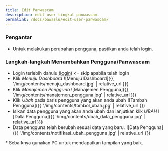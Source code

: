 ```yaml
---
title: Edit Panwascam
description: edit user tingkat panwascam.
permalink: /docs/bawaslu/edit-user-panwascam/
---
```


### Pengantar
* Untuk melakukan perubahan pengguna, pastikan anda telah login.


### Langkah-langkah Menambahkan Pengguna/Panwascam
* Login terlebih dahulu [(login)](https://jatimmengawasi.com/manajemen) <= skip apabila telah login
* Klik *Menuju Dashboard*
	![Menuju Dashboard]({{ '/img/contents/menuju_dashboard.jpg' | relative_url }})
* Klik *Manajemen Pengguna*
	![Manajemen Pengguna]({{ '/img/contents/manajemen_pengguna.jpg' | relative_url }})
* Klik *Ubah* pada baris pengguna yang akan anda ubah
	![Tambah Pengguna]({{ '/img/contents/tombol_ubah.jpg' | relative_url }})
* Isikan data pengguna yang akan anda ubah dan lanjutkan klik *UBAH*
	![Data Pengguna]({{ '/img/contents/ubah_data_pengguna.jpg' | relative_url }})
* Data pengguna telah berubah sesuai data yang baru.
	![Data Pengguna]({{ '/img/contents/notifikasi_ubah_pengguna.jpg' | relative_url }})



\* Sebaiknya gunakan PC untuk mendapatkan tampilan yang baik.